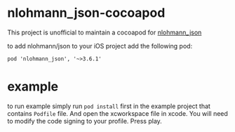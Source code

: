 # nlohmann_json-cocoapod

This project is unofficial to maintain a cocoapod for [nlohmann_json](https://github.com/nlohmann/json)

to add nlohmann/json to your iOS project add the following pod:

    pod 'nlohmann_json', '~>3.6.1'


# example

to run example simply run `pod install` first in the example project that
contains `Podfile` file. And open the xcworkspace file in xcode. You will
need to modify the code signing to your profile. Press play.
